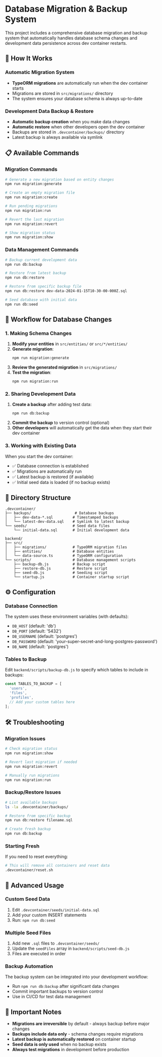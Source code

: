 # Database Migration & Backup System

This project includes a comprehensive database migration and backup system that automatically handles database schema changes and development data persistence across dev container restarts.

## 🚀 How It Works

### Automatic Migration System
- **TypeORM migrations** are automatically run when the dev container starts
- Migrations are stored in `src/migrations/` directory
- The system ensures your database schema is always up-to-date

### Development Data Backup & Restore
- **Automatic backup creation** when you make data changes
- **Automatic restore** when other developers open the dev container
- Backups are stored in `.devcontainer/backups/` directory
- Latest backup is always available via symlink

## 📋 Available Commands

### Migration Commands
```bash
# Generate a new migration based on entity changes
npm run migration:generate

# Create an empty migration file
npm run migration:create

# Run pending migrations
npm run migration:run

# Revert the last migration
npm run migration:revert

# Show migration status
npm run migration:show
```

### Data Management Commands
```bash
# Backup current development data
npm run db:backup

# Restore from latest backup
npm run db:restore

# Restore from specific backup file
npm run db:restore dev-data-2024-01-15T10-30-00-000Z.sql

# Seed database with initial data
npm run db:seed
```

## 🔄 Workflow for Database Changes

### 1. Making Schema Changes

1. **Modify your entities** in `src/entities/` or `src/*/entities/`
2. **Generate migration**:
   ```bash
   npm run migration:generate
   ```
3. **Review the generated migration** in `src/migrations/`
4. **Test the migration**:
   ```bash
   npm run migration:run
   ```

### 2. Sharing Development Data

1. **Create a backup** after adding test data:
   ```bash
   npm run db:backup
   ```
2. **Commit the backup** to version control (optional)
3. **Other developers** will automatically get the data when they start their dev container

### 3. Working with Existing Data

When you start the dev container:
- ✅ Database connection is established
- ✅ Migrations are automatically run
- ✅ Latest backup is restored (if available)
- ✅ Initial seed data is loaded (if no backup exists)

## 📁 Directory Structure

```
.devcontainer/
├── backups/                    # Database backups
│   ├── dev-data-*.sql         # Timestamped backups
│   └── latest-dev-data.sql    # Symlink to latest backup
└── seeds/                     # Seed data files
    └── initial-data.sql       # Initial development data

backend/
├── src/
│   ├── migrations/            # TypeORM migration files
│   ├── entities/              # Database entities
│   └── data-source.ts         # TypeORM configuration
└── scripts/                   # Database management scripts
    ├── backup-db.js           # Backup script
    ├── restore-db.js          # Restore script
    ├── seed-db.js             # Seeding script
    └── startup.js             # Container startup script
```

## ⚙️ Configuration

### Database Connection
The system uses these environment variables (with defaults):
- `DB_HOST` (default: 'db')
- `DB_PORT` (default: '5432')
- `DB_USERNAME` (default: 'postgres')
- `DB_PASSWORD` (default: 'your-super-secret-and-long-postgres-password')
- `DB_NAME` (default: 'postgres')

### Tables to Backup
Edit `backend/scripts/backup-db.js` to specify which tables to include in backups:
```javascript
const TABLES_TO_BACKUP = [
  'users',
  'files',
  'profiles',
  // Add your custom tables here
];
```

## 🛠️ Troubleshooting

### Migration Issues
```bash
# Check migration status
npm run migration:show

# Revert last migration if needed
npm run migration:revert

# Manually run migrations
npm run migration:run
```

### Backup/Restore Issues
```bash
# List available backups
ls -la .devcontainer/backups/

# Restore from specific backup
npm run db:restore filename.sql

# Create fresh backup
npm run db:backup
```

### Starting Fresh
If you need to reset everything:
```bash
# This will remove all containers and reset data
.devcontainer/reset.sh
```

## 🔧 Advanced Usage

### Custom Seed Data
1. Edit `.devcontainer/seeds/initial-data.sql`
2. Add your custom INSERT statements
3. Run: `npm run db:seed`

### Multiple Seed Files
1. Add new `.sql` files to `.devcontainer/seeds/`
2. Update the `seedFiles` array in `backend/scripts/seed-db.js`
3. Files are executed in order

### Backup Automation
The backup system can be integrated into your development workflow:
- Run `npm run db:backup` after significant data changes
- Commit important backups to version control
- Use in CI/CD for test data management

## 🚨 Important Notes

- **Migrations are irreversible** by default - always backup before major changes
- **Backups include data only** - schema changes require migrations
- **Latest backup is automatically restored** on container startup
- **Seed data is only used** when no backup exists
- **Always test migrations** in development before production 